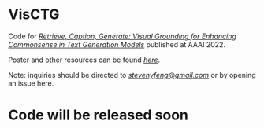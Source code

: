 # VisCTG
Code for [*Retrieve, Caption, Generate: Visual Grounding for Enhancing Commonsense in Text Generation Models*](https://arxiv.org/abs/2109.03892) published at AAAI 2022.
              
Poster and other resources can be found [*here*](https://styfeng.github.io/).

Note: inquiries should be directed to [*stevenyfeng@gmail.com*](mailto:stevenyfeng@gmail.com) or by opening an issue here.

# Code will be released soon
